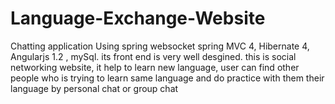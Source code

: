# Language-Exchange-Website
Chatting application Using spring websocket
spring MVC 4, Hibernate 4, Angularjs 1.2 , mySql. its front end is very well desgined. this is social networking website, it help to learn new language, user can find other people who is trying to learn same language and do practice with them their language by personal chat or group chat
